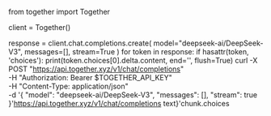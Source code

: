 from together import Together

client = Together()

response = client.chat.completions.create(
    model="deepseek-ai/DeepSeek-V3",
    messages=[],
    stream=True
)
for token in response:
    if hasattr(token, 'choices'):
        print(token.choices[0].delta.content, end='', flush=True)
        curl -X POST "https://api.together.xyz/v1/chat/completions" \
  -H "Authorization: Bearer $TOGETHER_API_KEY" \
  -H "Content-Type: application/json" \
  -d '{
    "model": "deepseek-ai/DeepSeek-V3",
    "messages": [],
    "stream": true
  }'https://api.together.xyz/v1/chat/completions
  text}'chunk.choices
  
